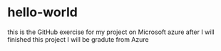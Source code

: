 # hello-world
this is the GitHub exercise for my project on Microsoft azure
after I will finished this project I will be gradute from Azure 
